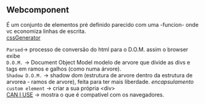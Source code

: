 ## Webcomponent
É um conjunto de elementos pré definido parecido com uma -funcion- onde vc economiza linhas de escrita.  
[cssGenerator](https://www.cssmatic.com/box-shadow)

`Parsed`-> processo de conversão do html para o D.O.M. assim o browser exibe  
`D.O.M.` -> Document Object Model modelo de arvore que divide as divs e tags em ramos e galhos (como numa árvore).  
`Shadow D.O.M.` -> shadow dom (estrutura de arvore dentro da estrutura de arvorea - ramos de arvore), feita para ter mais liberdade. _encapsulamento_  
`custom element` -> criar a sua própria \<div>  
[CAN I USE](https://caniuse.com/) -> mostra o que é compativel com os navegadores.

